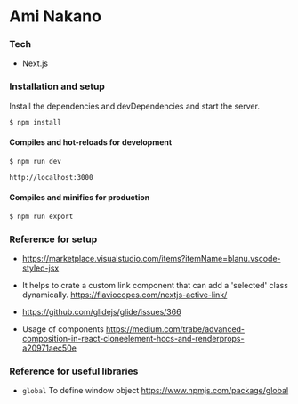# Ami Nakano

### Tech

* Next.js


### Installation and setup

Install the dependencies and devDependencies and start the server.

```sh
$ npm install
```

#### Compiles and hot-reloads for development

```sh
$ npm run dev
```
```sh
http://localhost:3000
```

#### Compiles and minifies for production

```sh
$ npm run export
``` 

### Reference for setup

* <https://marketplace.visualstudio.com/items?itemName=blanu.vscode-styled-jsx>

* It helps to crate a custom link component that can add a 'selected' class dynamically. <https://flaviocopes.com/nextjs-active-link/>

* <https://github.com/glidejs/glide/issues/366>

* Usage of components <https://medium.com/trabe/advanced-composition-in-react-cloneelement-hocs-and-renderprops-a20971aec50e>

### Reference for useful libraries

* `global` To define window object <https://www.npmjs.com/package/global> 